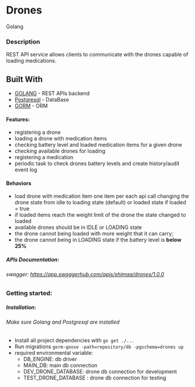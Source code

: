 # Drones
Golang

### Description
REST API service allows clients to communicate with the drones capable of loading medications.
## Built With
- [GOLANG](https://go.dev/) - REST APIs backend
- [Postgresql](https://www.postgresql.org/) - DataBase
- [GORM](https://gorm.io/) - ORM

#### Features:
- registering a drone
- loading a drone with medication items
- checking battery level and loaded medication items for a given drone
- checking available drones for loading
- registering a medication
- periodic task to check drones battery levels and create history/audit event log

#### Behaviors
- load drone with medication item one item per each api call changing the drone state from idle to loading state (default) or loaded state if loaded = true
- if loaded items reach the weight limit of the drone the state changed to loaded
- available drones should be in IDLE or LOADING state
- the drone cannot being loaded with more weight that it can carry;
- the drone cannot being in LOADING state if the battery level is **below 25%**

 ##### APIs Documentation:
###### swagger: https://app.swaggerhub.com/apis/shimaa/drones/1.0.0


 ### Getting started:
##### Installation:
###### Make sure Golang and Postgresql are installed
* Install all project dependencies with `go get ./...`
* Run migrations `gorm-goose -path=repository/db -pgschema=drones up`
* required environmental variable:
  - DB_ENGINE: db driver
  - MAIN_DB: main db connection
  - DEV_DRONE_DATABASE: drone db connection for development
  - TEST_DRONE_DATABASE : drone db connection for testing
